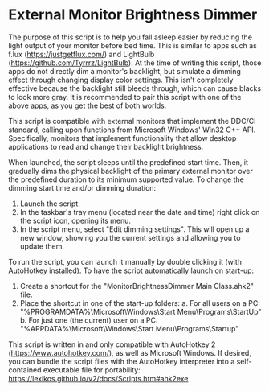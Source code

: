 # External Monitor Brightness Dimmer
The purpose of this script is to help you fall asleep easier by reducing the light output of your monitor before bed time. This is similar to apps such as f.lux (https://justgetflux.com/) and LightBulb (https://github.com/Tyrrrz/LightBulb). At the time of writing this script, those apps do not directly dim a monitor's backlight, but simulate a dimming effect through changing display color settings. This isn't completely effective because the backlight still bleeds through, which can cause blacks to look more gray. It is recommended to pair this script with one of the above apps, as you get the best of both worlds.

This script is compatible with external monitors that implement the DDC/CI standard, calling upon functions from Microsoft Windows' Win32 C++ API. Specifically, monitors that implement functionality that allow desktop applications to read and change their backlight brightness.

When launched, the script sleeps until the predefined start time. Then, it gradually dims the physical backlight of the primary external monitor over the predefined duration to its minimum supported value. To change the dimming start time and/or dimming duration:
1. Launch the script.
2. In the taskbar's tray menu (located near the date and time) right click on the script icon, opening its menu.
3. In the script menu, select "Edit dimming settings". This will open up a new window, showing you the current settings and allowing you to update them.

To run the script, you can launch it manually by double clicking it (with AutoHotkey installed). To have the script automatically launch on start-up:
1. Create a shortcut for the "MonitorBrightnessDimmer Main Class.ahk2" file.
2. Place the shortcut in one of the start-up folders:
    a. For all users on a PC: "%PROGRAMDATA%\Microsoft\Windows\Start Menu\Programs\StartUp"
    b. For just one (the current) user on a PC: "%APPDATA%\Microsoft\Windows\Start Menu\Programs\Startup"

This script is written in and only compatible with AutoHotkey 2 (https://www.autohotkey.com/), as well as Microsoft Windows. If desired, you can bundle the script files with the AutoHotkey interpreter into a self-contained executable file for portability: https://lexikos.github.io/v2/docs/Scripts.htm#ahk2exe